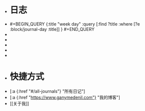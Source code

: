 - # 日志
- #+BEGIN_QUERY
  {:title "week day"
  :query [:find ?title
  :where
  [?e :block/journal-day :title]]
  }
  #+END_QUERY
-
-
-
-
-
- # 快捷方式
- [:a {:href "#/all-journals"} "所有日记"]
- [:a {:href "https://www.ganymedenil.com"} "我的博客"]
- [[关于我]]